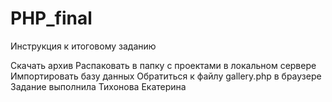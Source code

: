 # PHP_final
Инструкция к итоговому заданию

Скачать архив
Распаковать в папку с проектами в локальном сервере
Импортировать базу данных
Обратиться к файлу gallery.php в браузере
Задание выполнила Тихонова Екатерина
